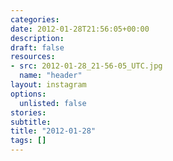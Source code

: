 ```yaml
---
categories:
date: 2012-01-28T21:56:05+00:00
description:
draft: false
resources:
- src: 2012-01-28_21-56-05_UTC.jpg
  name: "header"
layout: instagram
options:
  unlisted: false
stories:
subtitle:
title: "2012-01-28"
tags: []
---
```


 
